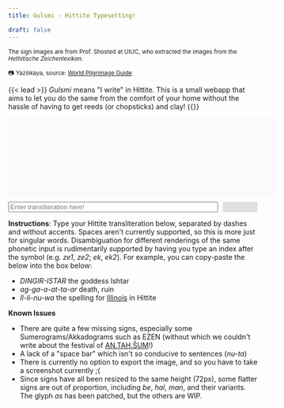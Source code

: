 ```yaml
---
title: Gulsmi - Hittite Typesetting!

draft: false
---
```


<small> The sign images are from Prof. Shosted at UIUC, who extracted the images from the *Hethitische Zeichenlexikon*. 

:camera: Yazılıkaya, source: [World Pilgrimage Guide](https://sacredsites.com/middle_east/turkey/yazilikaya.html)
</small> 

{{< lead >}} *Gulsmi* means "I write" in Hittite. This is a small webapp that aims to let you do the same from the comfort of your home without the hassle of having to get reeds (or chopsticks) and clay! {{</lead >}}


<div id="mainframe">
    <div id="displayFrame">
        <span class="signWrapper"> </span>
    </div>
    <div id="inputForm">
        <div id="inputSpan">
            <input type="text" placeholder = "Enter transliteration here!" id="inputBox"/>
        </div>
        <div id="selectionHelp">
            <div id = "selectionContent"></div>
        </div>
    </div>
</div>

**Instructions**: Type your Hittite transliteration below, separated by dashes and without accents. Spaces aren't currently supported, so this is more just for singular words. Disambiguation for different renderings of the same phonetic input is rudimentarily supported by having you type an index after the symbol (e.g. *ze1*, *ze2*; *ek*, *ek2*). For example, you can copy-paste the below into the box below: 

* *DINGIR-ISTAR* the goddess Ishtar
* *ag-ga-a-at-ta-ar* death, ruin
* *Il-li-nu-wa* the spelling for [Illinois](http://faculty.las.illinois.edu/rshosted/ne%C5%A1ili.html) in Hittite

**Known Issues**
* There are quite a few missing signs, especially some Sumerograms/Akkadograms such as EZEN (without which we couldn't write about the festival of [AN.TAH.ŠUM](http://faculty.las.illinois.edu/rshosted/docs/Festival%20of%20AN-TAH-SUM.pdf)!)
* A lack of a "space bar" which isn't so conducive to sentences (*nu-ta*)
* There is currently no option to export the image, and so you have to take a screenshot currently ;(
* Since signs have all been resized to the same height (72px), some flatter signs are out of proportion, including *be*, *hal*, *man*, and their variants. The glyph *as* has been patched, but the others are WIP.
<script src="https://ajax.googleapis.com/ajax/libs/jquery/3.6.4/jquery.min.js"></script>
<!-- <script src="/js/hittite_typesetting.js"> -->

<style>
#displayFrame {
overflow: auto;
  background-color: #fafafa;
  padding: 20px;
  /* margin-top: 5px;
  margin-bottom: 5px; */
  margin-bottom: 10px;
  min-height: 120px;
  width: 100%;
  /* display: inline-grid; */
  /* grid-template-columns: repeat(5, 1fr); */
  /* grid-column-gap: 5px; */
  /* grid-row-gap:   10px; */
}

#inputForm {
    margin-top: 10px;
    color: #3c424d;
    display: flex;
    align-items: stretch;
    width: 100%;

}

#inputSpan {
    overflow: auto;
    margin-right: 10px;
    flex-grow: 4;
}

input {
    width: 100%;
}

#selectionHelp {
    background-color: #e0e0e0;
    display: flex;
    flex: 1 1 auto;
    align-items:center;
    justify-content:center;
}

#selectionContent {
    margin-left: 10px;
}
.signWrapper {
    /* max-width: 100%; */
    float: left;
}

</style>

<script>

function findSignName(str) {
    //format of str: <glyph reference name>[number = idx]
    const re = /^([a-z]+)([0-9]*)$/;
    console.log(re.exec(str));
    matches = []

    let matchRes = re.exec(str);
    if(matchRes == null) return null;
    let symbol = matchRes[1];
    let index  = parseInt(matchRes[2]); //one-based
    if(!index) index = 1;
    
    if(index <= 0) return null;

    // console.log("symbol = <" + symbol + ">");
    for(let x in signList) {
        pair = signList[x];
        if(pair[0] == symbol) {
            matches.push(pair[1]);
        }
    }
    // console.log("index = ", index, "match count = ", matches.length);
    if(matches.length < index) return null;
    
    return { symbol, matches, index };
}

function parse(str) {
    let splits = str.split('-');
    let result = [];
    console.log(splits.length, splits);
    for(var i = 0; i < splits.length; i++) {
        let findRes = findSignName(splits[i].toLowerCase());
        if(findRes === null) {
            // console.log("Not found ", splits[i].toLowerCase());
            return null;
        }
        let { symbol, matches, index } = findRes;
        $("#selectionContent").html(`${symbol}: ${matches.length} sign${matches.length > 1 ? 's' : ''} found`);
        result.push(matches[index - 1]);
    }
    return result;
}
var signList;
$("#mainframe").ready(function() {
    $.get("/cuneiform_names.txt", function(data) {
        // console.log(data);
        signList = data.split('\n');
        for(var i = 0; i < signList.length; i++) signList[i] = signList[i].split('\t');
    }, "text");
});

$("#inputBox").on("input", function() {
    let inputStr = $(this).val();
    parseResult = parse(inputStr);
    if(parseResult) {
        // console.log("not fnull!,", parseResult);
        $("#displayFrame").html("");
        for(let i in parseResult) {
            $("#displayFrame").append(`
<span class="signWrapper">
    <img src="/cuneiform_images/${parseResult[i]}" class="sign">
</span>
            `);
        }
    }
});



</script>
